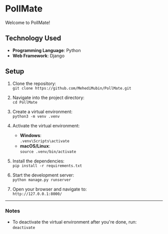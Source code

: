 # PollMate

Welcome to PollMate!

## Technology Used

-  **Programming Language**: Python
-  **Web Framework**: Django

## Setup

1. Clone the repository:  
   `git clone https://github.com/MehediMubin/PollMate.git`
2. Navigate into the project directory:  
   `cd PollMate`

3. Create a virtual environment:  
   `python3 -m venv .venv`

4. Activate the virtual environment:

   -  **Windows**:  
      `.venv\Scripts\activate`
   -  **macOS/Linux**:  
      `source .venv/bin/activate`

5. Install the dependencies:  
   `pip install -r requirements.txt`

6. Start the development server:  
   `python manage.py runserver`

7. Open your browser and navigate to:  
   `http://127.0.0.1:8000/`

---

### Notes

-  To deactivate the virtual environment after you're done, run:  
   `deactivate`
